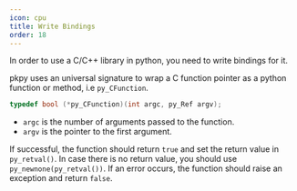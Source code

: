 ```yaml
---
icon: cpu
title: Write Bindings
order: 18
---
```


In order to use a C/C++ library in python, you need to write bindings for it.

pkpy uses an universal signature to wrap a C function pointer as a python function or method, i.e `py_CFunction`.

```c
typedef bool (*py_CFunction)(int argc, py_Ref argv);
```
+ `argc` is the number of arguments passed to the function.
+ `argv` is the pointer to the first argument.

If successful, the function should return `true` and set the return value in `py_retval()`. In case there is no return value, you should use `py_newnone(py_retval())`.
If an error occurs, the function should raise an exception and return `false`.
